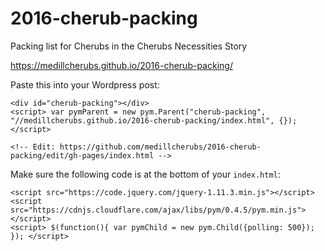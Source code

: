 # 2016-cherub-packing
Packing list for Cherubs in the Cherubs Necessities Story

https://medillcherubs.github.io/2016-cherub-packing/

Paste this into your Wordpress post:

```
<div id="cherub-packing"></div>
<script> var pymParent = new pym.Parent("cherub-packing", "//medillcherubs.github.io/2016-cherub-packing/index.html", {}); </script>

<!-- Edit: https://github.com/medillcherubs/2016-cherub-packing/edit/gh-pages/index.html -->
```

Make sure the following code is at the bottom of your `index.html`:

```
<script src="https://code.jquery.com/jquery-1.11.3.min.js"></script>
<script src="https://cdnjs.cloudflare.com/ajax/libs/pym/0.4.5/pym.min.js"></script>
<script> $(function(){ var pymChild = new pym.Child({polling: 500}); }); </script> 
```
